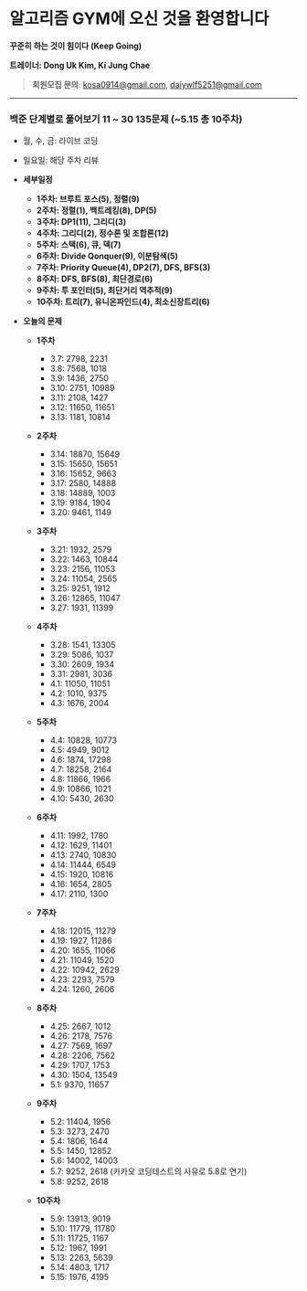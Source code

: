 # 알고리즘 GYM에 오신 것을 환영합니다

**꾸준히 하는 것이 힘이다 (Keep Going)**

**트레이너: Dong Uk Kim, Ki Jung Chae**
> **회원모집 문의**: kosa0914@gmail.com, daiywlf5251@gmail.com

* * *
### 백준 단계별로 풀어보기 11 ~ 30 135문제 (~5.15 총 10주차)
* 월, 수, 금:  라이브 코딩
* 일요일: 해당 주차 리뷰


* **세부일정**
  * **1주차: 브루트 포스(5), 정렬(9)**
  * **2주차: 정렬(1), 백트레킹(8), DP(5)**
  * **3주차: DP1(11), 그리디(3)**
  * **4주차: 그리디(2), 정수론 및 조합론(12)**
  * **5주차: 스택(6), 큐, 덱(7)**
  * **6주차: Divide Qonquer(9), 이분탐색(5)**
  * **7주차: Priority Queue(4), DP2(7), DFS, BFS(3)**
  * **8주차: DFS, BFS(8), 최단경로(6)**
  * **9주차: 투 포인터(5), 최단거리 역추적(9)**
  * **10주차: 트리(7), 유니온파인드(4), 최소신장트리(6)**


* **오늘의 문제**
  * **1주차**
    * 3.7: 2798, 2231
    * 3.8: 7568, 1018
    * 3.9: 1436, 2750
    * 3.10: 2751, 10989
    * 3.11: 2108, 1427
    * 3.12: 11650, 11651
    * 3.13: 1181, 10814
  * **2주차**
    * 3.14: 18870, 15649
    * 3.15: 15650, 15651
    * 3.16: 15652, 9663
    * 3.17: 2580, 14888
    * 3.18: 14889, 1003
    * 3.19: 9184, 1904
    * 3.20: 9461, 1149

  * **3주차**
    * 3.21: 1932, 2579
    * 3.22: 1463, 10844
    * 3.23: 2156, 11053
    * 3.24: 11054, 2565
    * 3.25: 9251, 1912
    * 3.26: 12865, 11047
    * 3.27: 1931, 11399

  * **4주차**
    * 3.28: 1541, 13305
    * 3.29: 5086, 1037
    * 3.30: 2609, 1934
    * 3.31: 2981, 3036
    * 4.1: 11050, 11051
    * 4.2: 1010, 9375
    * 4.3: 1676, 2004

  * **5주차**
    * 4.4: 10828, 10773
    * 4.5: 4949, 9012
    * 4.6: 1874, 17298
    * 4.7: 18258, 2164
    * 4.8: 11866, 1966
    * 4.9: 10866, 1021
    * 4.10: 5430, 2630

  * **6주차**
    * 4.11: 1992, 1780
    * 4.12: 1629, 11401
    * 4.13: 2740, 10830
    * 4.14: 11444, 6549
    * 4.15: 1920, 10816
    * 4.16: 1654, 2805
    * 4.17: 2110, 1300

  * **7주차**
    * 4.18: 12015, 11279
    * 4.19: 1927, 11286
    * 4.20: 1655, 11066
    * 4.21: 11049, 1520
    * 4.22: 10942, 2629
    * 4.23: 2293, 7579
    * 4.24: 1260, 2606

  * **8주차**
    * 4.25: 2667, 1012
    * 4.26: 2178, 7576
    * 4.27: 7569, 1697
    * 4.28: 2206, 7562
    * 4.29: 1707, 1753
    * 4.30: 1504, 13549
    * 5.1: 9370, 11657
    
  * **9주차**
    * 5.2: 11404, 1956
    * 5.3: 3273, 2470
    * 5.4: 1806, 1644
    * 5.5: 1450, 12852
    * 5.6: 14002, 14003
    * 5.7: 9252, 2618 (카카오 코딩테스트의 사유로 5.8로 연기)
    * 5.8: 9252, 2618

  * **10주차**
    * 5.9: 13913, 9019
    * 5.10: 11779, 11780
    * 5.11: 11725, 1167
    * 5.12: 1967, 1991
    * 5.13: 2263, 5639
    * 5.14: 4803, 1717
    * 5.15: 1976, 4195
 
